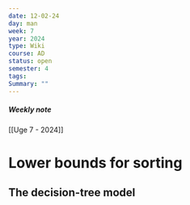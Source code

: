 ```yaml
---
date: 12-02-24
day: man
week: 7
year: 2024
type: Wiki
course: AD
status: open
semester: 4
tags:
Summary: ""
---
```

##### Weekly note
[[Uge 7 - 2024]]

# Lower bounds for sorting
## The decision-tree model
